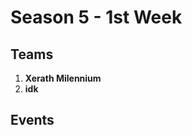 # Season 5 - 1st Week
## Teams

 1. **Xerath Milennium**
 2. **idk**

## Events

<!--stackedit_data:
eyJwcm9wZXJ0aWVzIjoibWVybWFpZDpcbiAgZW5hYmxlZDogdH
J1ZVxudGl0bGU6IEJTTVBIQS1TNS0xV1xuYXV0aG9yOiBvbmlv
blxuIiwiaGlzdG9yeSI6WzE0OTU5ODA1NDFdfQ==
-->